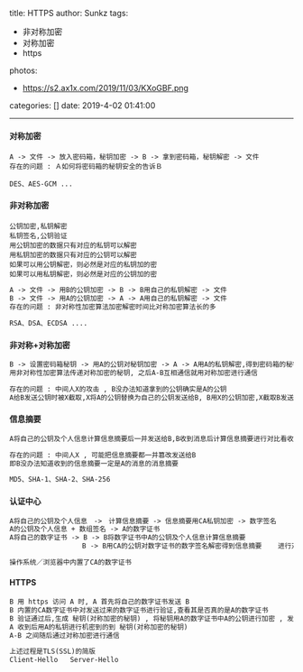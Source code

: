 title: HTTPS
author: Sunkz
tags:
  - 非对称加密
  - 对称加密
  - https

photos:

- https://s2.ax1x.com/2019/11/03/KXoGBF.png

categories: []
date: 2019-4-02 01:41:00

---
#### 对称加密

```
A -> 文件 -> 放入密码箱，秘钥加密 -> B -> 拿到密码箱，秘钥解密 -> 文件
存在的问题 : Ａ如何将密码箱的秘钥安全的告诉Ｂ

DES、AES-GCM ...
```

#### 非对称加密

```
公钥加密,私钥解密
私钥签名,公钥验证
用公钥加密的数据只有对应的私钥可以解密
用私钥加密的数据只有对应的公钥可以解密
如果可以用公钥解密，则必然是对应的私钥加的密
如果可以用私钥解密，则必然是对应的公钥加的密
```

```txt
A -> 文件 -> 用B的公钥加密 -> B -> B用自己的私钥解密 -> 文件
B -> 文件 -> 用A的公钥加密 -> A -> A用自己的私钥解密 -> 文件
存在的问题 : 非对称性加密算法加密解密时间比对称加密算法长的多

RSA、DSA、ECDSA ....
```

#### 非对称+对称加密

```txt
B -> 设置密码箱秘钥 -> 用A的公钥对秘钥加密 -> A -> A用A的私钥解密,得到密码箱的秘钥
用非对称性加密算法传递对称加密的秘钥, 之后A-B互相通信就用对称加密进行通信

存在的问题 : 中间人X的攻击 , B没办法知道拿到的公钥确实是A的公钥
A给B发送公钥时被X截取,X将A的公钥替换为自己的公钥发送给B, B用X的公钥加密,X截取B发送的内容用X的私钥解密查看或修改内容后,X用A的公钥加密内容发送给A.
```

#### 信息摘要

```txt
A将自己的公钥及个人信息计算信息摘要后一并发送给B,B收到消息后计算信息摘要进行对比看收到的消息是否被中间人篡改

存在的问题 : 中间人X , 可能把信息摘要都一并篡改发送给B
即B没办法知道收到的信息摘要一定是A的消息的消息摘要

MD5、SHA-1、SHA-2、SHA-256
```

#### 认证中心

```txt
A将自己的公钥及个人信息　->　计算信息摘要 -> 信息摘要用CA私钥加密 -> 数字签名
A的公钥及个人信息 + 数组签名 -> A的数字证书
A将自己的数字证书 -> B -> B将数字证书中A的公钥及个人信息计算信息摘要
                  B -> B用CA的公钥对数字证书的数字签名解密得到信息摘要    进行对比

操作系统／浏览器中内置了CA的数字证书
```

#### HTTPS

```txt
B 用 https 访问 A 时, A 首先将自己的数字证书发送 B
B 内置的CA数字证书中对发送过来的数字证书进行验证,查看其是否真的是A的数字证书
B 验证通过后,生成 秘钥(对称加密的秘钥) , 将秘钥用A的数字证书中A的公钥进行加密 , 发送给Ａ
A 收到后用A的私钥进行机密到的到 秘钥(对称加密的秘钥)
A-B 之间随后通过对称加密进行通信

上述过程是TLS(SSL)的简版
Client-Hello   Server-Hello
```

